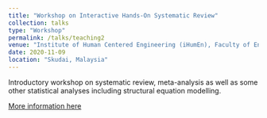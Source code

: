 ```yaml
---
title: "Workshop on Interactive Hands-On Systematic Review"
collection: talks
type: "Workshop"
permalink: /talks/teaching2
venue: "Institute of Human Centered Engineering (iHumEn), Faculty of Engineering, Universiti Teknologi Malaysia"
date: 2020-11-09
location: "Skudai, Malaysia"
---
```


Introductory workshop on systematic review, meta-analysis as well as some other statistical analyses including structural equation modelling.

[More information here](https://ihumen.utm.my/interactive-hands-on-systematic-review/)
